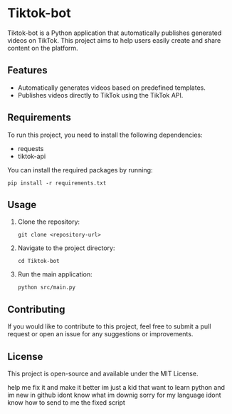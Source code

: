 # Tiktok-bot
Tiktok-bot is a Python application that automatically publishes generated videos on TikTok. This project aims to help users easily create and share content on the platform.

## Features
- Automatically generates videos based on predefined templates.
- Publishes videos directly to TikTok using the TikTok API.

## Requirements
To run this project, you need to install the following dependencies:

- requests
- tiktok-api

You can install the required packages by running:
```
pip install -r requirements.txt
```

## Usage
1. Clone the repository:
   ```
   git clone <repository-url>
   ```
2. Navigate to the project directory:
   ```
   cd Tiktok-bot
   ```
3. Run the main application:
   ```
   python src/main.py
   ```

## Contributing
If you would like to contribute to this project, feel free to submit a pull request or open an issue for any suggestions or improvements.

## License
This project is open-source and available under the MIT License.

 help me fix it and make it better im just a kid that want to learn python 
and im new in github idont know what im downig sorry for my language
idont know how to send to me the fixed script